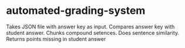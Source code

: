 # automated-grading-system
Takes JSON file with answer key as input.
Compares answer key with student answer.
Chunks compound setences.
Does sentence similarity.
Returns points missing in student answer
